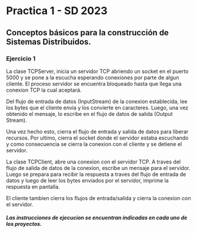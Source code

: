 # Practica 1 - SD 2023

## Conceptos básicos para la construcción de Sistemas Distribuidos.

### Ejercicio 1
La clase TCPServer, inicia un servidor TCP abriendo un socket en el puerto 5000 y se pone a la escucha esperando conexiones por parte de algun cliente. El proceso servidor se encuentra bloqueado hasta que llega una conexion TCP la cual aceptará.

Del flujo de entrada de datos (InputStream) de la conexion establecida, lee los bytes que el cliente envia y los convierte en caracteres. Luego, una vez obtenido el mensaje, lo escribe en el flujo de datos de salida (Output Stream).

Una vez hecho esto, cierra el flujo de entrada y salida de datos para liberar recursos. Por ultimo, cierra el socket donde el servidor estaba escuchando y como consecuencia se cierra la conexion con el cliente y se detiene el servidor.

La clase TCPClient, abre una conexion con el servidor TCP. A traves del flujo de salida de datos de la conexion, escribe un mensaje para el servidor. Luego se prepara para recibir la respuesta a traves del flujo de entrada de datos y luego de leer los bytes enviados por el servidor, imprime la respuesta en pantalla.

El cliente tambien cierra los flujos de entrada/salida y cierra la conexion con el servidor.

##### Las instrucciones de ejecucion se encuentran indicadas en cada uno de los proyectos.
